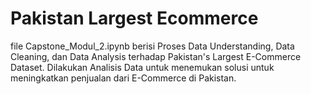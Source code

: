 # Pakistan Largest Ecommerce
file Capstone_Modul_2.ipynb berisi Proses Data Understanding, Data Cleaning, dan Data Analysis terhadap Pakistan's Largest E-Commerce Dataset.
Dilakukan Analisis Data untuk menemukan solusi untuk meningkatkan penjualan dari E-Commerce di Pakistan.
